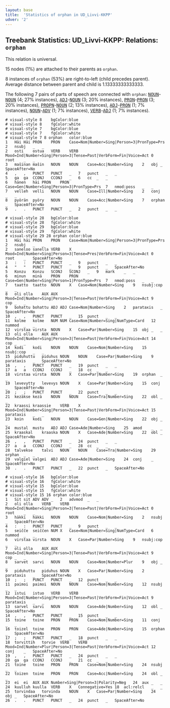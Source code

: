 ```yaml
---
layout: base
title:  'Statistics of orphan in UD_Livvi-KKPP'
udver: '2'
---
```


## Treebank Statistics: UD_Livvi-KKPP: Relations: `orphan`

This relation is universal.

15 nodes (1%) are attached to their parents as `orphan`.

8 instances of `orphan` (53%) are right-to-left (child precedes parent).
Average distance between parent and child is 1.13333333333333.

The following 7 pairs of parts of speech are connected with `orphan`: <tt><a href="olo_kkpp-pos-NOUN.html">NOUN</a></tt>-<tt><a href="olo_kkpp-pos-NOUN.html">NOUN</a></tt> (4; 27% instances), <tt><a href="olo_kkpp-pos-ADJ.html">ADJ</a></tt>-<tt><a href="olo_kkpp-pos-NOUN.html">NOUN</a></tt> (3; 20% instances), <tt><a href="olo_kkpp-pos-PRON.html">PRON</a></tt>-<tt><a href="olo_kkpp-pos-PRON.html">PRON</a></tt> (3; 20% instances), <tt><a href="olo_kkpp-pos-PROPN.html">PROPN</a></tt>-<tt><a href="olo_kkpp-pos-NOUN.html">NOUN</a></tt> (2; 13% instances), <tt><a href="olo_kkpp-pos-ADJ.html">ADJ</a></tt>-<tt><a href="olo_kkpp-pos-PRON.html">PRON</a></tt> (1; 7% instances), <tt><a href="olo_kkpp-pos-NOUN.html">NOUN</a></tt>-<tt><a href="olo_kkpp-pos-ADV.html">ADV</a></tt> (1; 7% instances), <tt><a href="olo_kkpp-pos-VERB.html">VERB</a></tt>-<tt><a href="olo_kkpp-pos-ADJ.html">ADJ</a></tt> (1; 7% instances).


~~~ conllu
# visual-style 8	bgColor:blue
# visual-style 8	fgColor:white
# visual-style 7	bgColor:blue
# visual-style 7	fgColor:white
# visual-style 7 8 orphan	color:blue
1	Häi	Häi	PRON	PRON	Case=Nom|Number=Sing|Person=3|PronType=Prs	2	nsubj	_	_
2	osti	ostua	VERB	VERB	Mood=Ind|Number=Sing|Person=3|Tense=Past|VerbForm=Fin|Voice=Act	0	root	_	_
3	mašinan	mašin	NOUN	NOUN	Case=Acc|Number=Sing	2	obj	_	SpaceAfter=No
4	,	,	PUNCT	PUNCT	_	7	punct	_	_
5	ga	ga	CCONJ	CCONJ	_	6	cc	_	_
6	hänen	häi	PRON	PRON	Case=Gen|Number=Sing|Person=3|PronType=Prs	7	nmod:poss	_	_
7	velleh	velli	NOUN	NOUN	Case=Ill|Number=Sing	2	conj	_	_
8	pyörän	pyöry	NOUN	NOUN	Case=Acc|Number=Sing	7	orphan	_	SpaceAfter=No
9	.	.	PUNCT	PUNCT	_	2	punct	_	_

~~~


~~~ conllu
# visual-style 28	bgColor:blue
# visual-style 28	fgColor:white
# visual-style 29	bgColor:blue
# visual-style 29	fgColor:white
# visual-style 29 28 orphan	color:blue
1	Häi	häi	PRON	PRON	Case=Nom|Number=Sing|Person=3|PronType=Prs	2	nsubj	_	_
2	saneloo	sanella	VERB	X	Mood=Ind|Number=Sing|Person=3|Tense=Pres|VerbForm=Fin|Voice=Act	0	root	_	SpaceAfter=No
3	:	:	PUNCT	PUNCT	_	9	punct	_	_
4	"	"	PUNCT	PUNCT	_	9	punct	_	SpaceAfter=No
5	Konzu	Konzu	SCONJ	SCONJ	_	9	mark	_	_
6	minun	minä	PRON	PRON	Case=Gen|Number=Sing|Person=1|PronType=Prs	7	nmod:poss	_	_
7	taatto	taatto	NOUN	X	Case=Nom|Number=Sing	9	nsubj:cop	_	_
8	oli	olla	AUX	AUX	Mood=Ind|Number=Sing|Person=3|Tense=Past|VerbForm=Fin|Voice=Act	9	cop	_	_
9	bohattu	bohattu	ADJ	ADJ	Case=Nom|Number=Sing	2	parataxis	_	SpaceAfter=No
10	,	,	PUNCT	PUNCT	_	15	punct	_	_
11	kolme	kolme	NUM	NUM	Case=Nom|Number=Sing|NumType=Card	12	nummod	_	_
12	virstaa	virsta	NOUN	X	Case=Par|Number=Sing	15	obj	_	_
13	oli	olla	AUX	AUX	Mood=Ind|Number=Sing|Person=3|Tense=Past|VerbForm=Fin|Voice=Act	14	cop	_	_
14	kodi	kodi	NOUN	NOUN	Case=Nom|Number=Sing	15	nsubj:cop	_	_
15	piduhuttu	piduhus	NOUN	NOUN	Case=Par|Number=Sing	9	parataxis	_	SpaceAfter=No
16	,	,	PUNCT	PUNCT	_	19	punct	_	_
17	a	a	CCONJ	CCONJ	_	18	cc	_	_
18	virstaa	virsta	NOUN	X	Case=Par|Number=Sing	19	orphan	_	_
19	levevytty	levevys	NOUN	X	Case=Par|Number=Sing	15	conj	_	SpaceAfter=No
20	;	;	PUNCT	PUNCT	_	22	punct	_	_
21	kezäkse	kezä	NOUN	NOUN	Case=Tra|Number=Sing	22	obl	_	_
22	kraassi	kraassie	VERB	X	Mood=Ind|Number=Sing|Person=3|Tense=Past|VerbForm=Fin|Voice=Act	15	parataxis	_	_
23	koin	kodi	NOUN	NOUN	Case=Gen|Number=Sing	22	obj	_	_
24	mustal	mustu	ADJ	ADJ	Case=Ade|Number=Sing	25	amod	_	_
25	kraaskal	kraaska	NOUN	X	Case=Ade|Number=Sing	22	obl	_	SpaceAfter=No
26	,	,	PUNCT	PUNCT	_	24	punct	_	_
27	a	a	CCONJ	CCONJ	_	28	cc	_	_
28	talvekse	talvi	NOUN	NOUN	Case=Tra|Number=Sing	29	orphan	_	_
29	valgiel	valgei	ADJ	ADJ	Case=Ade|Number=Sing	24	conj	_	SpaceAfter=No
30	.	.	PUNCT	PUNCT	_	22	punct	_	SpaceAfter=No

~~~


~~~ conllu
# visual-style 16	bgColor:blue
# visual-style 16	fgColor:white
# visual-style 15	bgColor:blue
# visual-style 15	fgColor:white
# visual-style 15 16 orphan	color:blue
1	Sit	sit	ADV	ADV	_	2	advmod	_	_
2	oli	olla	VERB	VERB	Mood=Ind|Number=Sing|Person=3|Tense=Past|VerbForm=Fin|Voice=Act	0	root	_	_
3	häkki	häkki	NOUN	NOUN	Case=Nom|Number=Sing	2	nsubj	_	SpaceAfter=No
4	:	:	PUNCT	PUNCT	_	9	punct	_	_
5	seičče	seiččen	NUM	X	Case=Nom|Number=Sing|NumType=Card	6	nummod	_	_
6	virstaa	virsta	NOUN	X	Case=Par|Number=Sing	9	nsubj:cop	_	_
7	oli	olla	AUX	AUX	Mood=Ind|Number=Sing|Person=3|Tense=Past|VerbForm=Fin|Voice=Act	9	cop	_	_
8	sarvet	sarvi	NOUN	NOUN	Case=Nom|Number=Plur	9	obj	_	_
9	piduhuttu	piduhus	NOUN	X	Case=Par|Number=Sing	2	parataxis	_	SpaceAfter=No
10	;	;	PUNCT	PUNCT	_	12	punct	_	_
11	paimoi	paimoi	NOUN	NOUN	Case=Nom|Number=Sing	12	nsubj	_	_
12	istui	istuo	VERB	VERB	Mood=Ind|Number=Sing|Person=3|Tense=Past|VerbForm=Fin|Voice=Act	9	parataxis	_	_
13	sarvel	sarvi	NOUN	NOUN	Case=Ade|Number=Sing	12	obl	_	SpaceAfter=No
14	,	,	PUNCT	PUNCT	_	15	punct	_	_
15	toine	toine	PRON	PRON	Case=Nom|Number=Sing	11	conj	_	_
16	toizel	toine	PRON	PRON	Case=Ade|Number=Sing	15	orphan	_	SpaceAfter=No
17	;	;	PUNCT	PUNCT	_	18	punct	_	_
18	torvittih	torvie	VERB	VERB	Mood=Ind|Number=Plur|Person=3|Tense=Past|VerbForm=Fin|Voice=Act	12	conj	_	SpaceAfter=No
19	,	,	PUNCT	PUNCT	_	24	punct	_	_
20	ga	ga	CCONJ	CCONJ	_	21	cc	_	_
21	toine	toine	PRON	PRON	Case=Nom|Number=Sing	24	nsubj	_	_
22	toizen	toine	PRON	PRON	Case=Acc|Number=Sing	24	obl	_	_
23	ei	ei	AUX	AUX	Number=Sing|Person=3|Polarity=Neg	24	aux	_	_
24	kuulluh	kuulla	VERB	X	Connegative=Yes	18	acl:relcl	_	_
25	torvindaa	torvinda	NOUN	X	Case=Par|Number=Sing	24	obj	_	SpaceAfter=No
26	.	.	PUNCT	PUNCT	_	24	punct	_	SpaceAfter=No

~~~


